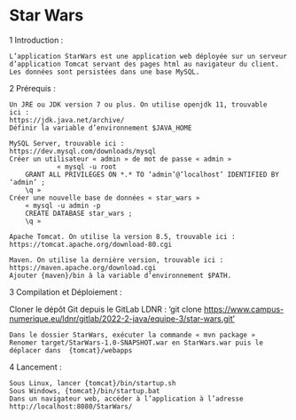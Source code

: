 # Star Wars



1 Introduction :
	
	L’application StarWars est une application web déployée sur un serveur d’application Tomcat servant des pages html au navigateur du client. Les données sont persistées dans une base MySQL.

2 Prérequis :
	
	Un JRE ou JDK version 7 ou plus. On utilise openjdk 11, trouvable ici : 			 		
	https://jdk.java.net/archive/
	Définir la variable d’environnement $JAVA_HOME

	MySQL Server, trouvable ici :
	https://dev.mysql.com/downloads/mysql
	Créer un utilisateur « admin » de mot de passe « admin »
                « mysql -u root
	    GRANT ALL PRIVILEGES ON *.* TO ‘admin’@’localhost’ IDENTIFIED BY ‘admin’ ;
	    \q »
	Créer une nouvelle base de données « star_wars »
	    « mysql -u admin -p
	    CREATE DATABASE star_wars ;
	    \q »

	Apache Tomcat. On utilise la version 8.5, trouvable ici : 			 		 		
	https://tomcat.apache.org/download-80.cgi

	Maven. On utilise la dernière version, trouvable ici :
	https://maven.apache.org/download.cgi
	Ajouter {maven}/bin à la variable d’environnement $PATH.
	

3 Compilation et Déploiement :
	
Cloner le dépôt Git depuis le GitLab LDNR :
	 ‘git clone https://www.campus-numerique.eu/ldnr/gitlab/2022-2-java/equipe-3/star-wars.git’

	Dans le dossier StarWars, exécuter la commande « mvn package »
	Renomer target/StarWars-1.0-SNAPSHOT.war en StarWars.war puis le déplacer dans 	{tomcat}/webapps




4 Lancement :
	
	Sous Linux, lancer {tomcat}/bin/startup.sh
	Sous Windows, {tomcat}/bin/startup.bat
	Dans un navigateur web, accéder à l’application à l’adresse http://localhost:8080/StarWars/
